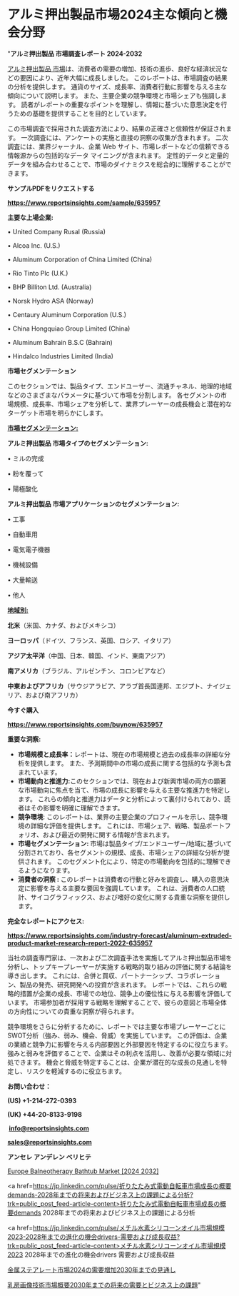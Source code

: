 # アルミ押出製品市場2024主な傾向と機会分野

"<strong>アルミ押出製品 市場調査レポート 2024-2032</strong>

<a href=https://www.reportsinsights.com/sample/635957>アルミ押出製品 市場</a>は、消費者の需要の増加、技術の進歩、良好な経済状況などの要因により、近年大幅に成長しました。 このレポートは、市場調査の結果の分析を提供します。 通貨のサイズ、成長率、消費者行動に影響を与える主な傾向について説明します。 また、主要企業の競争環境と市場シェアも強調します。 読者がレポートの重要なポイントを理解し、情報に基づいた意思決定を行うための基礎を提供することを目的としています。

この市場調査で採用された調査方法により、結果の正確さと信頼性が保証されます。 一次調査には、アンケートの実施と直接の洞察の収集が含まれます。 二次調査には、業界ジャーナル、企業 Web サイト、市場レポートなどの信頼できる情報源からの包括的なデータ マイニングが含まれます。 定性的データと定量的データを組み合わせることで、市場のダイナミクスを総合的に理解することができます。

<strong><b>サンプルPDFをリクエストする</b></strong>

<a href=https://www.reportsinsights.com/sample/635957><strong><u>https://www.reportsinsights.com/sample/635957</u></strong></a>

<strong>主要な上場企業:</strong>

• United Company Rusal (Russia) 

• Alcoa Inc. (U.S.) 

• Aluminum Corporation of China Limited (China) 

• Rio Tinto Plc (U.K.) 

• BHP Billiton Ltd. (Australia) 

• Norsk Hydro ASA (Norway) 

• Centaury Aluminum Corporation (U.S.) 

• China Hongquiao Group Limited (China) 

• Aluminum Bahrain B.S.C (Bahrain) 

• Hindalco Industries Limited (India)

<strong>市場セグメンテーション</strong>

このセクションでは、製品タイプ、エンドユーザー、流通チャネル、地理的地域などのさまざまなパラメータに基づいて市場を分割します。 各セグメントの市場規模、成長率、市場シェアを分析して、業界プレーヤーの成長機会と潜在的なターゲット市場を明らかにします。

<strong><u>市場セグメンテーション</u></strong><strong><u>:</u></strong>

<strong>アルミ押出製品 市場タイプのセグメンテーション:</strong>

• ミルの完成

• 粉を覆って

• 陽極酸化

<strong>アルミ押出製品 市場アプリケーションのセグメンテーション:</strong>

• 工事

• 自動車用

• 電気電子機器

• 機械設備

• 大量輸送

• 他人

<strong><u>地域別</u></strong><strong><u>:</u></strong>

<strong>北米</strong>（米国、カナダ、およびメキシコ）

<strong>ヨーロッパ</strong>（ドイツ、フランス、英国、ロシア、イタリア）

<strong>アジア太平洋</strong>（中国、日本、韓国、インド、東南アジア）

<strong>南アメリカ</strong>（ブラジル、アルゼンチン、コロンビアなど）

<strong>中東およびアフリカ</strong>（サウジアラビア、アラブ首長国連邦、エジプト、ナイジェリア、および南アフリカ）

<strong>今すぐ購入</strong>

<a href=https://www.reportsinsights.com/buynow/635957><strong><u>https://www.reportsinsights.com/buynow/635957</u></strong></a>

<strong>重要な洞察:</strong>
<ul>
  <li><strong>市場規模と成長率：</strong>レポートは、現在の市場規模と過去の成長率の詳細な分析を提供します。 また、予測期間中の市場の成長に関する包括的な予測も含まれています。</li>
  <li><strong>市場動向と推進力:</strong>このセクションでは、現在および新興市場の両方の顕著な市場動向に焦点を当て、市場の成長に影響を与える主要な推進力を特定します。 これらの傾向と推進力はデータと分析によって裏付けられており、読者はその影響を明確に理解できます。</li>
  <li><strong>競争環境</strong>: このレポートは、業界の主要企業のプロフィールを示し、競争環境の詳細な評価を提供します。 これには、市場シェア、戦略、製品ポートフォリオ、および最近の開発に関する情報が含まれます。</li>
  <li><strong>市場セグメンテーション: </strong>市場は製品タイプ/エンドユーザー/地域に基づいて分割されており、各セグメントの規模、成長、市場シェアの詳細な分析が提供されます。 このセグメント化により、特定の市場動向を包括的に理解できるようになります。</li>
  <li><strong>消費者の洞察 : </strong>このレポートは消費者の行動と好みを調査し、購入の意思決定に影響を与える主要な要因を強調しています。 これは、消費者の人口統計、サイコグラフィックス、および嗜好の変化に関する貴重な洞察を提供します。</li>
</ul>
<strong>完全なレポートにアクセス:</strong>

<a href=https://www.reportsinsights.com/industry-forecast/aluminum-extruded-product-market-research-report-2022-635957><strong><u><b>https://www.reportsinsights.com/industry-forecast/aluminum-extruded-product-market-research-report-2022-635957</b></u></strong></a>

当社の調査専門家は、一次および二次調査手法を実施してアルミ押出製品市場を分析し、トップキープレーヤーが実施する戦略的取り組みの評価に関する結論を導き出します。 これには、合併と買収、パートナーシップ、コラボレーション、製品の発売、研究開発への投資が含まれます。 レポートでは、これらの戦略的措置が企業の成長、市場での地位、競争上の優位性に与える影響を評価しています。 市場参加者が採用する戦略を理解することで、彼らの意図と市場全体の方向性についての貴重な洞察が得られます。

競争環境をさらに分析するために、レポートでは主要な市場プレーヤーごとにSWOT分析（強み、弱み、機会、脅威）を実施しています。 この評価は、企業の業績と競争力に影響を与える内部要因と外部要因を特定するのに役立ちます。 強みと弱みを評価することで、企業はその利点を活用し、改善が必要な領域に対処できます。 機会と脅威を特定することは、企業が潜在的な成長の見通しを特定し、リスクを軽減するのに役立ちます。

<strong>お問い合わせ：</strong>

<strong>(US) +1-214-272-0393</strong>

<strong>(UK) +44-20-8133-9198</strong>

<strong> </strong><a href=info@reportsinsights.com><strong><u>info@reportsinsights.com</u></strong></a>

<a href=sales@reportsinsights.com><strong><u>sales@reportsinsights.com</u></strong></a>

<strong>アンセレ アンデレン ベリヒテ</strong>

<a href=https://www.linkedin.com/pulse/europe-balneotherapy-bathtub-markets-strategic-view-pjvqf/>Europe Balneotherapy Bathtub Market [2024 2032]</a>

<a href=https://jp.linkedin.com/pulse/折りたたみ式電動自転車市場成長の概要demands-2028年までの将来およびビジネス上の課題による分析?trk=public_post_feed-article-content>折りたたみ式電動自転車市場成長の概要demands 2028年までの将来およびビジネス上の課題による分析</a>

<a href=https://jp.linkedin.com/pulse/メチル水素シリコーンオイル市場規模2023-2028年までの進化の機会drivers-需要および成長収益?trk=public_post_feed-article-content>メチル水素シリコーンオイル市場規模2023 2028年までの進化の機会drivers 需要および成長収益</a>

<a href=https://www.linkedin.com/pulse/金属ステアレート市場2024の需要増加2030年までの見通し-community-market-research/>金属ステアレート市場2024の需要増加2030年までの見通し</a>

<a href=https://www.linkedin.com/pulse/乳房画像技術市場概要2030年までの将来の需要とビジネス上の課題-reports-insights-expert-qkl6f/>乳房画像技術市場概要2030年までの将来の需要とビジネス上の課題</a>"
